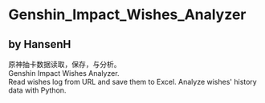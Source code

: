# Genshin_Impact_Wishes_Analyzer
## by HansenH
原神抽卡数据读取，保存，与分析。  
Genshin Impact Wishes Analyzer.  
Read wishes log from URL and save them to Excel. Analyze wishes' history data with Python.
